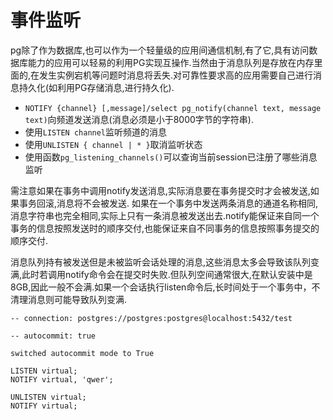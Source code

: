 
# 事件监听

pg除了作为数据库,也可以作为一个轻量级的应用间通信机制,有了它,具有访问数据库能力的应用可以轻易的利用PG实现互操作.当然由于消息队列是存放在内存里面的,在发生实例宕机等问题时消息将丢失.对可靠性要求高的应用需要自己进行消息持久化(如利用PG存储消息,进行持久化).

+ `NOTIFY {channel} [,message]/select pg_notify(channel text, message text)`向频道发送消息(消息必须是小于8000字节的字符串).
+ 使用`LISTEN channel`监听频道的消息
+ 使用`UNLISTEN { channel | * }`取消监听状态
+ 使用函数`pg_listening_channels()`可以查询当前session已注册了哪些消息监听


需注意如果在事务中调用notify发送消息,实际消息要在事务提交时才会被发送,如果事务回滚,消息将不会被发送.
如果在一个事务中发送两条消息的通道名称相同,消息字符串也完全相同,实际上只有一条消息被发送出去.notify能保证来自同一个事务的信息按照发送时的顺序交付,也能保证来自不同事务的信息按照事务提交的顺序交付.

消息队列持有被发送但是未被监听会话处理的消息,这些消息太多会导致该队列变满,此时若调用notify命令会在提交时失败.但队列空间通常很大,在默认安装中是8GB,因此一般不会满.如果一个会话执行listen命令后,长时间处于一个事务中，不清理消息则可能导致队列变满.


```PostgreSQL
-- connection: postgres://postgres:postgres@localhost:5432/test
```


```PostgreSQL
-- autocommit: true
```

    switched autocommit mode to True


```PostgreSQL
LISTEN virtual;
NOTIFY virtual, 'qwer';
```


```PostgreSQL
UNLISTEN virtual;
NOTIFY virtual;
```
